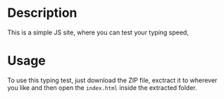 # Description

This is a simple JS site, where you can test your typing speed,


# Usage

To use this typing test, just download the ZIP file, exctract it to wherever you like and then open the `index.html` inside the extracted folder.
